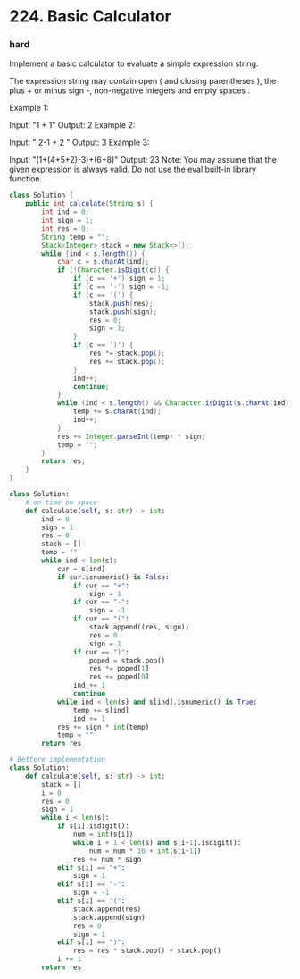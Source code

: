 # 224. Basic Calculator
### hard

Implement a basic calculator to evaluate a simple expression string.

The expression string may contain open ( and closing parentheses ), the plus + or minus sign -, non-negative integers and empty spaces .

Example 1:

Input: "1 + 1"
Output: 2
Example 2:

Input: " 2-1 + 2 "
Output: 3
Example 3:

Input: "(1+(4+5+2)-3)+(6+8)"
Output: 23
Note:
You may assume that the given expression is always valid.
Do not use the eval built-in library function.

```Java
class Solution {
    public int calculate(String s) {
        int ind = 0;
        int sign = 1;
        int res = 0;
        String temp = "";
        Stack<Integer> stack = new Stack<>();
        while (ind < s.length()) {
            char c = s.charAt(ind);
            if (!Character.isDigit(c)) {
                if (c == '+') sign = 1;
                if (c == '-') sign = -1;
                if (c == '(') {
                    stack.push(res);
                    stack.push(sign);
                    res = 0;
                    sign = 1;
                }
                if (c == ')') {
                    res *= stack.pop();
                    res += stack.pop();
                }
                ind++;
                continue;
            }
            while (ind < s.length() && Character.isDigit(s.charAt(ind))) {
                temp += s.charAt(ind);
                ind++;
            }
            res += Integer.parseInt(temp) * sign;
            temp = "";
        }
        return res;
    }
}
```

```Python
class Solution:
    # on time on space
    def calculate(self, s: str) -> int:
        ind = 0
        sign = 1
        res = 0
        stack = []
        temp = ""
        while ind < len(s):
            cur = s[ind]
            if cur.isnumeric() is False:
                if cur == "+":
                    sign = 1
                if cur == "-":
                    sign = -1           
                if cur == "(":
                    stack.append((res, sign))
                    res = 0
                    sign = 1             
                if cur == ")":
                    poped = stack.pop()
                    res *= poped[1]
                    res += poped[0]
                ind += 1
                continue
            while ind < len(s) and s[ind].isnumeric() is True:
                temp += s[ind]
                ind += 1
            res += sign * int(temp)
            temp = ""
        return res

# Bettere implementation
class Solution:
    def calculate(self, s: str) -> int:
        stack = []
        i = 0
        res = 0
        sign = 1
        while i < len(s):
            if s[i].isdigit():
                num = int(s[i])
                while i + 1 < len(s) and s[i+1].isdigit():
                    num = num * 10 + int(s[i+1])
                res += num * sign
            elif s[i] == "+":
                sign = 1
            elif s[i] == "-":
                sign = -1
            elif s[i] == "(":
                stack.append(res)
                stack.append(sign)
                res = 0
                sign = 1
            elif s[i] == ")":
                res = res * stack.pop() + stack.pop()
            i += 1
        return res            
```